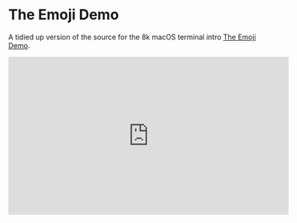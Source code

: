 # The Emoji Demo

A tidied up version of the source for the 8k macOS terminal intro [The Emoji Demo](http://www.pouet.net/prod.php?which=76627).

<iframe width="560" height="315" src="https://www.youtube.com/embed/rr_l-KBDHS4?rel=0" frameborder="0" allow="autoplay; encrypted-media" allowfullscreen></iframe>